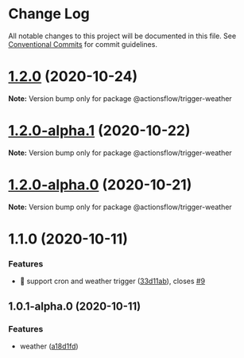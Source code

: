 # Change Log

All notable changes to this project will be documented in this file.
See [Conventional Commits](https://conventionalcommits.org) for commit guidelines.

# [1.2.0](https://github.com/actionsflow/actionsflow/compare/@actionsflow/trigger-weather@1.2.0-alpha.1...@actionsflow/trigger-weather@1.2.0) (2020-10-24)

**Note:** Version bump only for package @actionsflow/trigger-weather





# [1.2.0-alpha.1](https://github.com/actionsflow/actionsflow/compare/@actionsflow/trigger-weather@1.2.0-alpha.0...@actionsflow/trigger-weather@1.2.0-alpha.1) (2020-10-22)

**Note:** Version bump only for package @actionsflow/trigger-weather





# [1.2.0-alpha.0](https://github.com/actionsflow/actionsflow/compare/@actionsflow/trigger-weather@1.1.0...@actionsflow/trigger-weather@1.2.0-alpha.0) (2020-10-21)

**Note:** Version bump only for package @actionsflow/trigger-weather





# 1.1.0 (2020-10-11)


### Features

* 🎸 support cron and weather trigger ([33d11ab](https://github.com/actionsflow/actionsflow/commit/33d11ab0952b84aaa38e7195407138180f727392)), closes [#9](https://github.com/actionsflow/actionsflow/issues/9)





## 1.0.1-alpha.0 (2020-10-11)


### Features

* weather ([a18d1fd](https://github.com/actionsflow/actionsflow/commit/a18d1fd3d27db8a287452381eaf0d38470ea2993))
